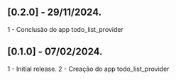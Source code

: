 ## [0.2.0] - 29/11/2024.
1 - Conclusão do app todo_list_provider

## [0.1.0] - 07/02/2024.

1 - Initial release.
2 - Creação do app todo_list_provider
